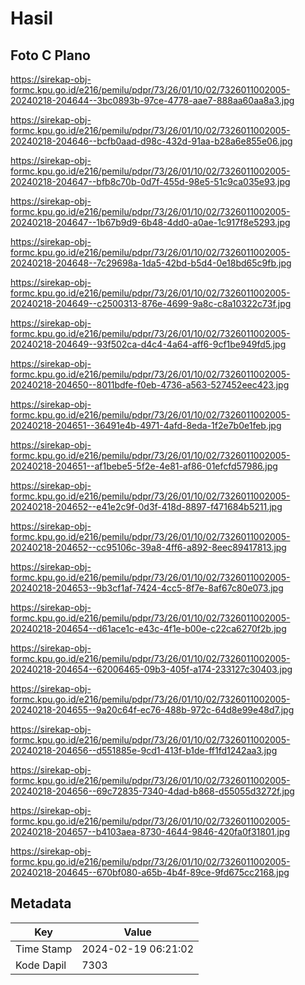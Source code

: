 # Hasil

## Foto C Plano

https://sirekap-obj-formc.kpu.go.id/e216/pemilu/pdpr/73/26/01/10/02/7326011002005-20240218-204644--3bc0893b-97ce-4778-aae7-888aa60aa8a3.jpg

https://sirekap-obj-formc.kpu.go.id/e216/pemilu/pdpr/73/26/01/10/02/7326011002005-20240218-204646--bcfb0aad-d98c-432d-91aa-b28a6e855e06.jpg

https://sirekap-obj-formc.kpu.go.id/e216/pemilu/pdpr/73/26/01/10/02/7326011002005-20240218-204647--bfb8c70b-0d7f-455d-98e5-51c9ca035e93.jpg

https://sirekap-obj-formc.kpu.go.id/e216/pemilu/pdpr/73/26/01/10/02/7326011002005-20240218-204647--1b67b9d9-6b48-4dd0-a0ae-1c917f8e5293.jpg

https://sirekap-obj-formc.kpu.go.id/e216/pemilu/pdpr/73/26/01/10/02/7326011002005-20240218-204648--7c29698a-1da5-42bd-b5d4-0e18bd65c9fb.jpg

https://sirekap-obj-formc.kpu.go.id/e216/pemilu/pdpr/73/26/01/10/02/7326011002005-20240218-204649--c2500313-876e-4699-9a8c-c8a10322c73f.jpg

https://sirekap-obj-formc.kpu.go.id/e216/pemilu/pdpr/73/26/01/10/02/7326011002005-20240218-204649--93f502ca-d4c4-4a64-aff6-9cf1be949fd5.jpg

https://sirekap-obj-formc.kpu.go.id/e216/pemilu/pdpr/73/26/01/10/02/7326011002005-20240218-204650--8011bdfe-f0eb-4736-a563-527452eec423.jpg

https://sirekap-obj-formc.kpu.go.id/e216/pemilu/pdpr/73/26/01/10/02/7326011002005-20240218-204651--36491e4b-4971-4afd-8eda-1f2e7b0e1feb.jpg

https://sirekap-obj-formc.kpu.go.id/e216/pemilu/pdpr/73/26/01/10/02/7326011002005-20240218-204651--af1bebe5-5f2e-4e81-af86-01efcfd57986.jpg

https://sirekap-obj-formc.kpu.go.id/e216/pemilu/pdpr/73/26/01/10/02/7326011002005-20240218-204652--e41e2c9f-0d3f-418d-8897-f471684b5211.jpg

https://sirekap-obj-formc.kpu.go.id/e216/pemilu/pdpr/73/26/01/10/02/7326011002005-20240218-204652--cc95106c-39a8-4ff6-a892-8eec89417813.jpg

https://sirekap-obj-formc.kpu.go.id/e216/pemilu/pdpr/73/26/01/10/02/7326011002005-20240218-204653--9b3cf1af-7424-4cc5-8f7e-8af67c80e073.jpg

https://sirekap-obj-formc.kpu.go.id/e216/pemilu/pdpr/73/26/01/10/02/7326011002005-20240218-204654--d61ace1c-e43c-4f1e-b00e-c22ca6270f2b.jpg

https://sirekap-obj-formc.kpu.go.id/e216/pemilu/pdpr/73/26/01/10/02/7326011002005-20240218-204654--62006465-09b3-405f-a174-233127c30403.jpg

https://sirekap-obj-formc.kpu.go.id/e216/pemilu/pdpr/73/26/01/10/02/7326011002005-20240218-204655--9a20c64f-ec76-488b-972c-64d8e99e48d7.jpg

https://sirekap-obj-formc.kpu.go.id/e216/pemilu/pdpr/73/26/01/10/02/7326011002005-20240218-204656--d551885e-9cd1-413f-b1de-ff1fd1242aa3.jpg

https://sirekap-obj-formc.kpu.go.id/e216/pemilu/pdpr/73/26/01/10/02/7326011002005-20240218-204656--69c72835-7340-4dad-b868-d55055d3272f.jpg

https://sirekap-obj-formc.kpu.go.id/e216/pemilu/pdpr/73/26/01/10/02/7326011002005-20240218-204657--b4103aea-8730-4644-9846-420fa0f31801.jpg

https://sirekap-obj-formc.kpu.go.id/e216/pemilu/pdpr/73/26/01/10/02/7326011002005-20240218-204645--670bf080-a65b-4b4f-89ce-9fd675cc2168.jpg


## Metadata

| Key        | Value               |
| ---------- | ------------------- |
| Time Stamp | 2024-02-19 06:21:02 |
| Kode Dapil | 7303                |



